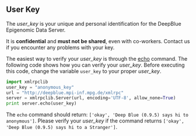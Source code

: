 ## User Key
The *user_key* is your unique and personal identification for the DeepBlue Epigenomic Data Server.

It is **confidential** and **must not be shared**, even with co-workers. Contact us if you encounter any problems with your key.

The easiest way to verify your *user_key* is through the [echo](http://deepblue.mpi-inf.mpg.de/api.php#api-echo) command.
The following code shows how you can verify your *user_key*.
Before executing this code, change the variable ```user_key``` to your proper *user_key*.

```python
import xmlrpclib
user_key = "anonymous_key"
url = "http://deepblue.mpi-inf.mpg.de/xmlrpc"
server = xmlrpclib.Server(url, encoding='UTF-8', allow_none=True)
print server.echo(user_key)
```

The ```echo``` command should return: ```['okay', 'Deep Blue (0.9.5) says hi to anonymous']```.
Please verify your *user_key* if the command returns ```['okay', 'Deep Blue (0.9.5) says hi to a Stranger']```.